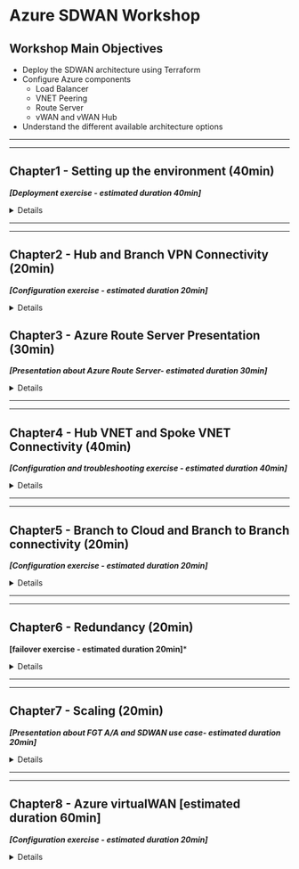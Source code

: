 # Azure SDWAN Workshop

## Workshop Main Objectives

* Deploy the SDWAN architecture using Terraform
* Configure Azure components
  * Load Balancer
  * VNET Peering
  * Route Server
  * vWAN and vWAN Hub
* Understand the different available architecture options

***
***

## Chapter1 - Setting up the environment (40min)

***[Deployment exercise - estimated duration 40min]***

<details>

### Task 1 - Setup your AzureCloud Shell

* Login to Azure Cloud Portal [https://portal.azure.com/](https://portal.azure.com/) with the provided login/password

    ![cloudshell1](images/cloudshell-01.jpg)
    ![cloudshell2](images/cloudshell-02.jpg)

* Click on Cloud Shell icon on the Top Right side of the portal
* Select Bash

    ![cloudshell4](images/cloudshell-04.jpg)
    ![cloudshell5](images/cloudshell-05.jpg)

* Click on **show advanced settings**

    ![cloudshell6](images/cloudshell-06.jpg)

* Select **your own resource group** , use the the storage account available in that Resource Group, use the existing File Share **cloudshell**  (type cloudshell)

    ![cloudshell7](images/cloudshell-07.jpg)

* You should now have access to Azure Cloud Shell console

    ![cloudshell8](images/cloudshell-08.jpg)

### Task 2 - Run the Terraform Code

* Clone the Github repo `git clone https://github.com/FortinetSecDevOps/se-conf-sdwan-workshop.git`

    ![gitclone](images/git-clone.jpg)

* Move to the azure folder `cd ./se-conf-sdwan-workshop/azure/`
* Customize your project name and the User name, based on the user id that was assigned to you
  
  `vi terraform.tfvars`

    ![vi](images/vi.jpg)
    ![rgcustom](images/rg-customname.jpg)

* Run `Terraform init`
* Run `Terraform plan`
* Run `Terraform apply` and then answer `yes`

* At the end of this step you should have the following architecture
    ![global-step1](images/SDWAN_Workshop_global1.jpg)

### Task 3 - Verifications

* Using the Terraform output verify that you have Web and SSH access to the FortiGates

    ![output](images/output.jpg)

* Connect to the Branch sites FortiGates and check the VPN status. If they are down try to bring them UP


### Task 4 - QUIZ

* FortiGates in the Hub do not have public IPs attached to them, how are we able to access the Web UI then?
* Why the VPN connections are still down?

</details>

***
***

## Chapter2 - Hub and Branch VPN Connectivity (20min)

***[Configuration exercise - estimated duration 20min]***

<details>

### Task 1 - Add the FortiGates to the Hub Load Balancer Backend Pool

* Go to the Hub External Load Balancer **sdwan-student01-workshop-hub1-elb1**
* Click on Backend pools
* Add FortiGate1 and FortiGate2 **port1 interfaces** and then click on Save

    ![hub-lb-backend](images/externallbbackend.jpg)

### Task 2 - Create load balancing rules for IPSEC VPN Traffic

* Click on the Hub external Load balance and go to Load balancing rules
* Create Load balacing rules for UDP 500 and UDP 4500

    ![hub-lb-rule1](images/externallbrule1.jpg)
    ![hub-lb-rule2](images/externallbrule2.jpg)

### Task 3 - Verifications

* Verify that the FortiGate are responding to Azure Load Balancer Health Checks: click on the Hub external Load balance and then go to Insights

    ![hub-lb-insights](images/externallbinsights.jpg)

* Verify that the VPN to the Hub are UP  (please reboot the Branch FortiGate once if the VPN does not come up)

    ![vpn](images/vpnup.jpg)

* Verify that the BGP peering with the hub is UP and that the Branch FortiGate learn the Hub and other Branches CIDRs

* At the end of this step you should have the following architecture
    ![global-step2](images/SDWAN_Workshop_global2.jpg)

### Task 4 - Traffic generation

### Chapter 1 - QUIZ

* Why one FortiGate is depicted as unhealthy by Azure LB?
* Why to access the FortiGates we used NAT rules, and for IPSEC VPN traffic we used Load balancing rules?
* Do FortiGates in the Branches learn Spoke11 and Spoke12 CIDRs?

</details>

## Chapter3 - Azure Route Server Presentation (30min)

***[Presentation about Azure Route Server- estimated duration 30min]***

<details>

</details>

***
***

## Chapter4 - Hub VNET and Spoke VNET Connectivity (40min)

***[Configuration and troubleshooting exercise - estimated duration 40min]***

<details>

### Task 1 - Create the VNET peering

* Create a VNET peering between the Spoke11 VNET and the Hub VNET. Go to the Spoke VNET, studentxx-workshop-sdwan-spoke11 and then click on Peerings. (Please replace StudentXX with your own Student ID)
* Repeat the above between Spoke12 VNET and the Hub VNET

    ![vnetpeering1](images/spoke11-to-Hub-peering.jpg)

* Check now that the Branch FortiGate learn the Spoke11 VNET and Spoke12 VNET CIDRs

### Task 2 - Check Azure route server configuration and learned routes

* Go to Azure Route Server. Click on your Azure Route Server studentxx-workshop-sdwan-RouteServer. (Please replace StudentXX with your own Student ID)
* Click on Peers on the left side of the menu
* List the routes learned by Azure Route Server. Run the command below from your Azure Cloud Shell

```bash
student='student01'

az network routeserver peering list-learned-routes -g $student-workshop-sdwan --routeserver $student-workshop-sdwan-RouteServer --name sdwan-fgt1

az network routeserver peering list-learned-routes -g $student-workshop-sdwan --routeserver $student-workshop-sdwan-RouteServer --name sdwan-fgt2

```

### Task 3 - Create a Dynamic SDN object [troubleshooting required]

* Is your Hub FortiGate able to see the Dynamic filters ?
  * **Troubleshoot and Make the required changes to allow the FortiGate to retrieve the SDN filters.**
  * Hints:
        =
    * FGT Branch3 is able to retrieve the filters, why that is not the case for the FortiGates Behind Load Balancers?
    * FGT Branch3 is standalone, all other FortiGates are in A-P HA, how does that affect traffic to retrieve SDN filters?

* On the Hub FortiGate, create a dynamic object that resolves to the Spoke VNETs VMs
* On the Hub FortiGate, use the object created above on policy3 to restrict traffic coming from the Branches

    ![policy3](images/policy3.jpg)

### Task 4 - Traffic generation

* Generate Traffic from Branch1 Primary FortiGate:  
    1. Connect to the Branch1 Primary FortiGate
    2. Configure ping-options to initiate traffic from FortiGate's private nic. 
    3. Initiate a ping to Spoke11 and Spoke12 Linux VM (10.11.1.4 and 10.12.1.4)

    ![traffic2](images/traffic2.jpg)

    ![traffic1](images/traffic1.jpg)

* Generate Traffic from Branch1 Linux VM:  
    1. Enable serial console access on Branch1 Linux VM
        * Click on the VM studentXX-sdwan-workshop-br1lnx1
        * Go to Boot diagnostics -> Settings ->  Select **Enable with custom storage account**
        * From the dropdown list, select the storage account that is assigned to you

            ![console1](images/ssh-br-lnx-console1.jpg)
            ![console2](images/ssh-br-lnx-console2.jpg)

    2. Go to the VM Serial Console
        ![console3](images/ssh-br-lnx-console3.jpg)

    3. Initiate a ping to Spoke11 and Spoke12 Linux VMs

    ```bash
     ping 10.11.1.4
     ping 10.12.1.4 
    ```

    ![traffic3](images/traffic3.jpg)

    4. Does it work ?

* At the end of this step  you should have the following architecture

    ![global-step3](images/SDWAN_Workshop_global3.jpg)

### Task 5 - QUIZ

* What was missing to allow the FortiGates to retrieve SDN connector filters
* Why the FortiGate is able to retrieve the SDN connector filters of its own resource group Only?
* Why the Branch FortiGate itself able to reach the remote spoke VNET VM (10.11.1.4 and 10.12.1.4) but the Linux VM behind the Branch FortiGate is not ?
* FortiGate at the Branch1 and Branch2 are both behind Azure Load Balancer (behind NAT). Branch1 to Branch2 traffic will successfully establish an ADVPN shortcut?

</details>

***
***
## Chapter5 - Branch to Cloud and Branch to Branch connectivity (20min)

***[Configuration exercise - estimated duration 20min]***

<details>

### Branch to Cloud

#### Task 1 - Create a route in the UDR

* Click on the Branch1 private route table (studentxx-sdwan-workshop-branch1_rt)
* Add a default route that points to the **Internal Load balancer listener**
* **Repeat the previous step to Branch2 and Branch3 Route Tables (please use the correct ip as the next hop ie the correct Internal Load balancer listener ip)**

    ![udr](images/defaultroutebranch1.jpg)

#### Task 2 - Generate traffic to the Hub

* Connect to the Branch1 Linux Host via the serial console
* Generate traffic to Hub

    ```bash
     ping 10.11.1.4
     ping 10.12.1.4 
    ```

* Does it work now ?

#### Task 3 - Check effective routes

* Go to your resource group and click on Spoke11 Linux VM
* Click on Networking in the Navigation Menu

    ![effectiveroutes1](images/effectiveroutes-lnx-1.jpg)

* Click on the VM nic
    ![effectiveroutes2](images/effectiveroutes-lnx-2.jpg)

* Click on **Effective routes**
    ![effectiveroutes3](images/effectiveroutes-lnx-3.jpg)

* Check that Azure Route Server has injected the Branch sites CIDRs learnt from the FGT

* Go to your resource group and click on the Hub FGT VM
* Click on Networking in the Navigation Menu

    ![effectiveroutes4](images/effectiveroutes-lnx-4.jpg)

* Click on the VM port2 nic
    ![effectiveroutes5](images/effectiveroutes-lnx-5.jpg)

* Click on **Effective routes**
    ![effectiveroutes6](images/effectiveroutes-lnx-6.jpg)

* Has Azure Route Server injected the Branch sites CIDRs learnt from the FGT?  Why ?

### Branch to Branch

#### Task 4 - Generate traffic between Branches

* Connect to the Branch1 Linux Host via the serial console
* Generate traffic to Branch2 Linux Host

   ```bash
     ping 172.17.5.4
    ```

* Check if an ADVPN shortcut has been created

### Task 5 - QUIZ

* Why Azure Route Server (ARS) has injected the Branch sites CIDRs to the Spoke VNET protected subnet but not the FortiGate private subnet?
* The Branch external Load balancer has two front end public ip. How do we ensure that traffic egressing Branch1 on port1 (isp1)  has always the same public ip applied? Same for traffic egressing Branch1 on port3 (isp2)

</details>

***
***

## Chapter6 - Redundancy (20min)

**[failover exercise - estimated duration 20min]***

<details>

### Task 1 - Generate ICMP traffic

* Access the serial console by clicking on the VM studentXX-sdwan-workshop-br1lnx1 and then Serial Console
* Ping a resource in the Hub as well as in a remote branch site `ping 10.11.1.4`

### Task 2 - Initiate a failover

* Connect to the Branch1 Primary FortiGate . Initiate a failover by rebooting the primary FortiGate
* Monitor the number of **lost Pings** and the **failover time**
* How long did it take ?
* Have the VPNs to the Hub been renegotiated upon failover or maintained ?

    ![failover](images/defaultroutebranch1.jpg)

### Task 3 - Generate TCP traffic

* Ensure that both units of Branch1 FGT in the cluster is up and running
* Access the serial console of Branch1 Linux VM by clicking on the VM studentXX-sdwan-workshop-br1lnx1 and then click on Serial Console
* Generate an SSH session to the Hub Linux VM

   ```bash
   ssh studentxx@10.11.1.4
   
   ```

* From Hub Linux VM SSH session generate a continuous stream of connections to track the failover event

   ```bash
   while true; date; do curl -I -sw '%{http_code}'  https://www.lemonde.fr/ ; echo -e "\n================="; sleep 1 ; done
   ```

* Connect to the Branch1 Primary FortiGate . Initiate a failover by rebooting the primary FortiGate
* Monitor the SSH connection
* Did you lose the TCP connection ?

### Task 6 - QUIZ

* How long was your failover time ?

* Why did we lose the SSH (TCP) session with a "short" failover time ?

</details>

***
***
## Chapter7 - Scaling (20min)

***[Presentation about FGT A/A and SDWAN use case- estimated duration 20min]***

<details>

</details>

***
***

## Chapter8 - Azure virtualWAN [estimated duration 60min]

***[Configuration exercise - estimated duration 20min]***

<details>

### Task 1 - Deployment

* Create your vWAN and the vWAN Hub using the CLI command below

* Please replace the student variable with your own Student ID

   ```bash
    student='student05'

    az network vwan create --name sdwan-$student-workshop-vwan --resource-group  $student-workshop-sdwan --location eastus --type Standard

    az network vhub create --address-prefix 10.14.0.0/16 --name $student-eastushub --resource-group $student-workshop-sdwan --vwan sdwan-$student-workshop-vwan --location eastus --sku Standard
   ```

    ![vwan1](images/vwan1.jpg)

* Navigate to your Resource Group and verify that you see your vWAN

    ![vwan2](images/vwan2.jpg)

* Click on your vWAN and verify that you see the virtual Hub you just deployed

    ![vwan3](images/vwan3.jpg)

* Click on the vWAN Hub and verify that the deployment and routing status complete

    ![vwan4](images/vwan4.jpg)


### Task 2 - Routing and VNET connection Configuration

* Go to your resource Group and then click on the Hub VNET
* Delete the Hub to Spoke VNET peerings (Please delete both Spoke11 and Spoke12 peerings)

    ![peeringdelete.jpg](images/peeringdelete.jpg)

* Create Virtual WAN Route Tables
  * Click on your virtual Hub and then click on Routing

    ![vwan3](images/vwan3.jpg)
    ![vwan-rtb1](images/vwan-rtb1.jpg)

  * Create a Route Table Called Spoke-VNETS. Keep all other settings unchanged

    ![vwan-rtb2](images/vwan-rtb2.jpg)

  * Repeat the same for FGT vWAN Route Table: FGT-VNET

    ![vwan-rtb3](images/vwan-rtb3.jpg)

* Create Virtual WAN  VNET Connections

  * Go to the vWAN, Click on Virtual Network Connection

    ![vwanconnection1](images/vnetconnection1.jpg)

    * Create a VNET connection for Spoke11, attach it to the Spoke-VNETS Route Table and propagate it to FGT-VNET Route Table[**Please choose your own Resource Group and your own VNET** ]

      ![vwanconnection2](images/vnetconnection2.jpg)

    * Repeat the same for Spoke12

    * Repeat the same for FGT VNET connection, attach it to the FGT-VNET Route Table. 
      * Does it work?
      * why?

    * Locate your own Azure Route Server and delete it

      ![findars](images/findars.jpg)
      ![deletears](images/deletears.jpg)

    * Try now to connect the FGT VNET to the vWAN Hub, attach it to the FGT-VNET Route Table.
      * Does it work now ?
      * why ?

        ![vwanconnection3](images/vnetconnection3.jpg)
        ![vwanconnection4](images/vnetconnection4.jpg)

* Configure Spoke-VNETS Route Table

  * Go your vWAN Hub, click on Routing and then click on Spoke-VNETS Route Table

      ![vwanhubrouting1](images/vwanhubrouting1.jpg)
      ![vwanhubrouting2](images/vwanhubrouting2.jpg)

    * Add a default route that points to the FortiGate VNET connection. The next hop ip is the **Primary FGT port2 ip**
      ![vwanhubrouting3](images/vwanhubrouting3.jpg)

    * Verify that this default route has been propagated to the Spokes VNETs
      * Go to the Spoke11 Linux VM -> Networking -> Click on nic and then click on **Effective Routes**

      ![vwanhubrouting4](images/vwanhubrouting4.jpg)
      ![vwanhubrouting5](images/vwanhubrouting5.jpg)

* At the end of this step you should have the following architecture

    ![global4](images/SDWAN_Workshop_global4.jpg)  

### Task 3 - Traffic generation [troubleshooting required]

* Connect to the Branch1 Linux Host via the serial console
* Generate traffic to Hub

    ```bash
     ping 10.11.1.4
    ```

* Does it work ?

    ![vwan-flow1.jpg](images/vwan-flow1.jpg)  

* Troubleshoot and make all the required changs to make it work

  * Hints:
        =
    * FGT Branch1 does it learn routes to spokes from the Hub?
    * Configure the Hub FGT to advertise Spoke11 and Spoke12 CIDRs to the Branches
      * On the Hub FGT, add Static Routes to Spok11 and Spoke12. **What would be the next-hop ?**
      * Add Spoke11 and Spoke12 to the list of networks under BGP configuration

      ![bgp1](images/bgp1.jpg) 

      * Verify that Branches are now receiving Spoke11 and Spoke12 CIDRs. Use the command 
        `get router info routing-table all`

      * Does it work now or not yet ?
      * Take a packet capture on the Hub, Do you see echo-requests arriving?  
        `diagnose sniffer packet any 'net 10.11.0.0/16' 4 0 a` 

      * Traffic is egressing the Hub FGT on port2, but you don't see any reply?... What is missing?  
        * Check FGT Hub port2 **effective routes**?
        * Do you see spoke11 and spoke12 CIDRs? Why the vWAN is not propagating them to the Route Table attached to the FGT private subnet ?  
        * Check the Route Table **configuration** settings

        ![bgp2](images/bgp2.jpg)

### Task 4 - QUIZ

* Why we were not able to attach the Hub FortiGate VNET to vWAN until we deleted Azure Route Server ?

* Why the vWAN was not able to inject Spoke11 and Spoke12 VNETs CIDRs to FortiGate Private UDR?

* The above setting is normally set to "yes", why did we set it to "no" ? Hint: We had Azure Route Server before

* In the Spokes-VNET vWAN Route Table, the next-hop is the Primary FortiGate IP. What should we add/ do to handle failover ?

</details>
